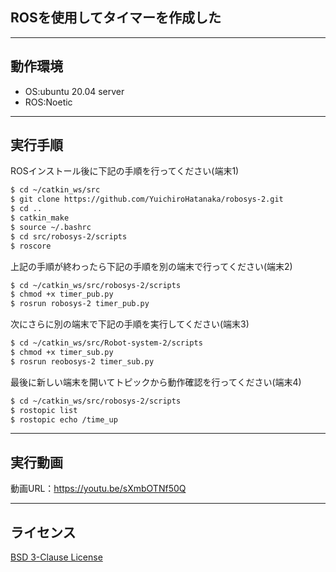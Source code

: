 ## ROSを使用してタイマーを作成した
---

## 動作環境
* OS:ubuntu 20.04 server
* ROS:Noetic
---

## 実行手順
ROSインストール後に下記の手順を行ってください(端末1)
```sh
$ cd ~/catkin_ws/src
$ git clone https://github.com/YuichiroHatanaka/robosys-2.git
$ cd ..
$ catkin_make
$ source ~/.bashrc
$ cd src/robosys-2/scripts
$ roscore
```
上記の手順が終わったら下記の手順を別の端末で行ってください(端末2)
```sh
$ cd ~/catkin_ws/src/robosys-2/scripts
$ chmod +x timer_pub.py
$ rosrun robosys-2 timer_pub.py
```
次にさらに別の端末で下記の手順を実行してください(端末3)
```sh
$ cd ~/catkin_ws/src/Robot-system-2/scripts
$ chmod +x timer_sub.py
$ rosrun reobosys-2 timer_sub.py
```
最後に新しい端末を開いてトピックから動作確認を行ってください(端末4)
```sh
$ cd ~/catkin_ws/src/robosys-2/scripts
$ rostopic list
$ rostopic echo /time_up
```
---

## 実行動画
動画URL：https://youtu.be/sXmbOTNf50Q

---

## ライセンス
[BSD 3-Clause License](https://github.com/YuichiroHatanaka/robosys-2/blob/main/LICENSE)
